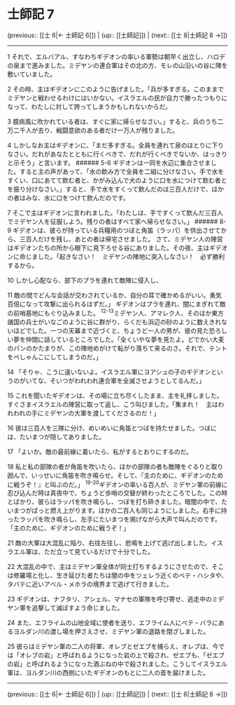 # 士師記 7

(previous:: [[士 6|← 士師記 6]]) | (up:: [[士師記]]) | (next:: [[士 8|士師記 8 →]])

***




1 
それで、エルバアル、すなわちギデオンの率いる軍勢は朝早く出立し、ハロデの泉まで進みました。ミデヤンの連合軍はその北の方、モレの山沿いの谷に陣を敷いていました。 



2 
その時、主はギデオンにこのように告げました。「兵が多すぎる。このままでミデヤンと戦わせるわけにはいかない。イスラエルの民が自力で勝ったつもりになって、わたしに対して誇ってしまうかもしれないからだ。 



3 
臆病風に吹かれている者は、すぐに家に帰らせなさい。」すると、兵のうち二万二千人が去り、戦闘意欲のある者だけ一万人が残りました。 



4 
しかしなお主はギデオンに、「まだ多すぎる。全員を連れて泉のほとりに下りなさい。だれがあなたとともに行くべきで、だれが行くべきでないか、はっきりと示そう」と言います。 ###### 5-6 ギデオンは一同を水辺に集合させました。すると主の声があって、「水の飲み方で全員を二組に分けなさい。手で水をすくい、口にあてて飲む者と、かがみ込んで犬のように口を水につけて飲む者とを振り分けなさい。」すると、手で水をすくって飲んだのは三百人だけで、ほかの者はみな、水に口をつけて飲んだのです。 



7 
そこで主はギデオンに言われました。「わたしは、手ですくって飲んだ三百人でミデヤン人を征服しよう。残りの者はすべて家へ帰らせなさい。」 ###### 8-9 ギデオンは、彼らが持っている兵糧用のつぼと角笛（ラッパ）を供出させてから、三百人だけを残し、あとの者は帰宅させました。 さて、ミデヤン人の陣営はギデオンたちの所から眼下に見下ろせる谷にありました。その夜、主はギデオンに命じました。「起きなさい！　ミデヤンの陣地に突入しなさい！　必ず勝利するから。 



10 
しかし心配なら、部下のプラを連れて敵陣に侵入し、 



11 
敵の間でどんな会話が交わされているか、自分の耳で確かめるがいい。勇気百倍になって攻撃に出られるはずだ。」 ギデオンはプラを連れ、闇にまぎれて敵の前哨基地にもぐり込みました。 <sup class="versenum">12-13</sup>ミデヤン人、アマレク人、そのほか東方諸国の兵士がいなごのように谷に群がり、らくだも浜辺の砂のように数えきれないほどでした。一つの天幕まで近づくと、ちょうど一人の男が、彼の見た恐ろしい夢を仲間に話しているところでした。「全くいやな夢を見たよ。どでかい大麦のパンのかたまりが、この陣地めがけて転がり落ちて来るのさ。それで、テントをぺしゃんこにしてしまうのだ。」 



14 
「そりゃ、こうに違いないよ。イスラエル軍にヨアシュの子のギデオンというのがいてな、そいつがわれわれ連合軍を全滅させようとしてるんだ。」 



15 
これを聞いたギデオンは、その場に立ち尽くしたまま、主を礼拝しました。すぐさまイスラエルの陣営に取って返し、こう叫びました。「集まれ！　主はわれわれの手にミデヤンの大軍を渡してくださるのだ！」 



16 
彼は三百人を三隊に分け、めいめいに角笛とつぼを持たせました。つぼには、たいまつが隠してありました。 



17 
「よいか。敵の最前線に着いたら、私がするとおりにするのだ。 



18 
私と私の部隊の者が角笛を吹いたら、ほかの部隊の者も敵陣をぐるりと取り囲んで、いっせいに角笛を吹き鳴らせ。そして、『主のために、ギデオンのために戦うぞ！』と叫ぶのだ。」 <sup class="versenum">19-20</sup>ギデオンの率いる百人が、ミデヤン軍の前線に忍び込んだ時は真夜中で、ちょうど歩哨の交替が終わったところでした。この時とばかり、彼らはラッパを吹き鳴らし、つぼを打ち砕きました。暗闇の中で、たいまつがぱっと燃え上がります。ほかの二百人も同じようにしました。右手に持ったラッパを吹き鳴らし、左手にたいまつを掲げながら大声で叫んだのです。「主のために、ギデオンのために戦うぞ！」 



21 
敵の大軍は大混乱に陥り、右往左往し、悲鳴を上げて逃げ出しました。イスラエル軍は、ただ立って見ているだけで十分でした。 



22 
大混乱の中で、主はミデヤン軍全体が同士打ちするようにさせたので、そこは修羅場と化し、生き延びた者たちは闇の中をツェレラ近くのベテ・ハシタや、タバテに近いアベル・メホラの境界まで逃げて行きました。 



23 
ギデオンは、ナフタリ、アシェル、マナセの軍隊を呼び寄せ、逃走中のミデヤン軍を追撃して滅ぼすよう命じました。 



24 
また、エフライムの山地全域に使者を送り、エフライム人にベテ・バラにあるヨルダン川の渡し場を押さえさせ、ミデヤン軍の退路を閉ざしました。 



25 
彼らはミデヤン軍の二人の将軍、オレブとゼエブを捕らえ、オレブは、今では「オレブの岩」と呼ばれるようになった岩の上で殺され、ゼエブも、「ゼエブの岩」と呼ばれるようになった酒ぶねの中で殺されました。こうしてイスラエル軍は、ヨルダン川の西側にいたギデオンのもとに二人の首を届けました。

***

(previous:: [[士 6|← 士師記 6]]) | (up:: [[士師記]]) | (next:: [[士 8|士師記 8 →]])
